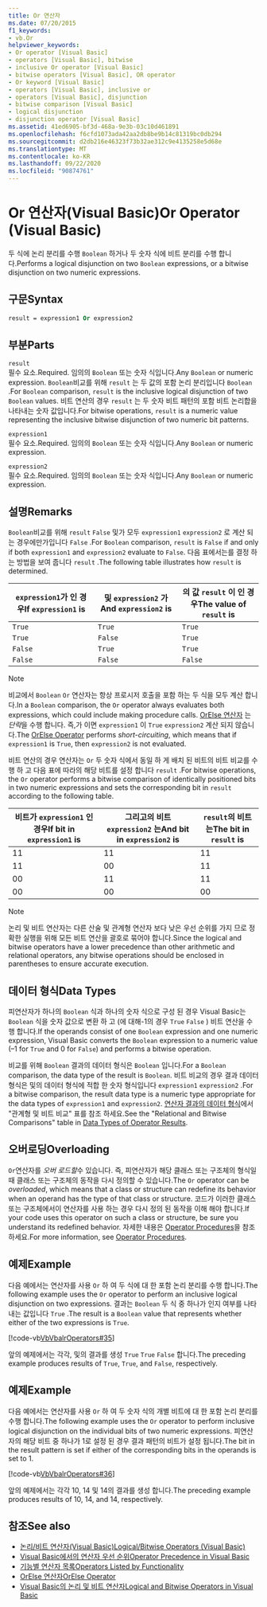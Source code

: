 ```yaml
---
title: Or 연산자
ms.date: 07/20/2015
f1_keywords:
- vb.Or
helpviewer_keywords:
- Or operator [Visual Basic]
- operators [Visual Basic], bitwise
- inclusive Or operator [Visual Basic]
- bitwise operators [Visual Basic], OR operator
- Or keyword [Visual Basic]
- operators [Visual Basic], inclusive or
- operators [Visual Basic], disjunction
- bitwise comparison [Visual Basic]
- logical disjunction
- disjunction operator [Visual Basic]
ms.assetid: 41ed6905-bf3d-468a-9e3b-03c10d461891
ms.openlocfilehash: f6cfd1073ada42aa2db8be9b14c81319bc0db294
ms.sourcegitcommit: d2db216e46323f73b32ae312c9e4135258e5d68e
ms.translationtype: MT
ms.contentlocale: ko-KR
ms.lasthandoff: 09/22/2020
ms.locfileid: "90874761"
---
```

# <a name="or-operator-visual-basic"></a><span data-ttu-id="c04be-102">Or 연산자(Visual Basic)</span><span class="sxs-lookup"><span data-stu-id="c04be-102">Or Operator (Visual Basic)</span></span>

<span data-ttu-id="c04be-103">두 식에 논리 분리를 수행 `Boolean` 하거나 두 숫자 식에 비트 분리를 수행 합니다.</span><span class="sxs-lookup"><span data-stu-id="c04be-103">Performs a logical disjunction on two `Boolean` expressions, or a bitwise disjunction on two numeric expressions.</span></span>  
  
## <a name="syntax"></a><span data-ttu-id="c04be-104">구문</span><span class="sxs-lookup"><span data-stu-id="c04be-104">Syntax</span></span>  
  
```vb  
result = expression1 Or expression2  
```  
  
## <a name="parts"></a><span data-ttu-id="c04be-105">부분</span><span class="sxs-lookup"><span data-stu-id="c04be-105">Parts</span></span>  

 `result`  
 <span data-ttu-id="c04be-106">필수 요소.</span><span class="sxs-lookup"><span data-stu-id="c04be-106">Required.</span></span> <span data-ttu-id="c04be-107">임의의 `Boolean` 또는 숫자 식입니다.</span><span class="sxs-lookup"><span data-stu-id="c04be-107">Any `Boolean` or numeric expression.</span></span> <span data-ttu-id="c04be-108">`Boolean`비교를 위해 `result` 는 두 값의 포함 논리 분리입니다 `Boolean` .</span><span class="sxs-lookup"><span data-stu-id="c04be-108">For `Boolean` comparison, `result` is the inclusive logical disjunction of two `Boolean` values.</span></span> <span data-ttu-id="c04be-109">비트 연산의 경우 `result` 는 두 숫자 비트 패턴의 포함 비트 논리합을 나타내는 숫자 값입니다.</span><span class="sxs-lookup"><span data-stu-id="c04be-109">For bitwise operations, `result` is a numeric value representing the inclusive bitwise disjunction of two numeric bit patterns.</span></span>  
  
 `expression1`  
 <span data-ttu-id="c04be-110">필수 요소.</span><span class="sxs-lookup"><span data-stu-id="c04be-110">Required.</span></span> <span data-ttu-id="c04be-111">임의의 `Boolean` 또는 숫자 식입니다.</span><span class="sxs-lookup"><span data-stu-id="c04be-111">Any `Boolean` or numeric expression.</span></span>  
  
 `expression2`  
 <span data-ttu-id="c04be-112">필수 요소.</span><span class="sxs-lookup"><span data-stu-id="c04be-112">Required.</span></span> <span data-ttu-id="c04be-113">임의의 `Boolean` 또는 숫자 식입니다.</span><span class="sxs-lookup"><span data-stu-id="c04be-113">Any `Boolean` or numeric expression.</span></span>  
  
## <a name="remarks"></a><span data-ttu-id="c04be-114">설명</span><span class="sxs-lookup"><span data-stu-id="c04be-114">Remarks</span></span>  

 <span data-ttu-id="c04be-115">`Boolean`비교를 위해 `result` `False` 및가 모두 `expression1` `expression2` 로 계산 되는 경우에만가입니다 `False` .</span><span class="sxs-lookup"><span data-stu-id="c04be-115">For `Boolean` comparison, `result` is `False` if and only if both `expression1` and `expression2` evaluate to `False`.</span></span> <span data-ttu-id="c04be-116">다음 표에서는를 결정 하는 방법을 보여 줍니다 `result` .</span><span class="sxs-lookup"><span data-stu-id="c04be-116">The following table illustrates how `result` is determined.</span></span>  
  
|<span data-ttu-id="c04be-117">`expression1`가 인 경우</span><span class="sxs-lookup"><span data-stu-id="c04be-117">If `expression1` is</span></span>|<span data-ttu-id="c04be-118">및 `expression2` 가</span><span class="sxs-lookup"><span data-stu-id="c04be-118">And `expression2` is</span></span>|<span data-ttu-id="c04be-119">의 값 `result` 이 인 경우</span><span class="sxs-lookup"><span data-stu-id="c04be-119">The value of `result` is</span></span>|  
|-------------------------|--------------------------|------------------------------|  
|`True`|`True`|`True`|  
|`True`|`False`|`True`|  
|`False`|`True`|`True`|  
|`False`|`False`|`False`|  
  
> [!NOTE]
> <span data-ttu-id="c04be-120">비교에서 `Boolean` `Or` 연산자는 항상 프로시저 호출을 포함 하는 두 식을 모두 계산 합니다.</span><span class="sxs-lookup"><span data-stu-id="c04be-120">In a `Boolean` comparison, the `Or` operator always evaluates both expressions, which could include making procedure calls.</span></span> <span data-ttu-id="c04be-121">[OrElse 연산자](orelse-operator.md) 는 *단락*을 수행 합니다. 즉,가 이면 `expression1` 이 `True` `expression2` 계산 되지 않습니다.</span><span class="sxs-lookup"><span data-stu-id="c04be-121">The [OrElse Operator](orelse-operator.md) performs *short-circuiting*, which means that if `expression1` is `True`, then `expression2` is not evaluated.</span></span>  
  
 <span data-ttu-id="c04be-122">비트 연산의 경우 연산자는 `Or` 두 숫자 식에서 동일 하 게 배치 된 비트의 비트 비교를 수행 하 고 다음 표에 따라의 해당 비트를 설정 합니다 `result` .</span><span class="sxs-lookup"><span data-stu-id="c04be-122">For bitwise operations, the `Or` operator performs a bitwise comparison of identically positioned bits in two numeric expressions and sets the corresponding bit in `result` according to the following table.</span></span>  
  
|<span data-ttu-id="c04be-123">비트가 `expression1` 인 경우</span><span class="sxs-lookup"><span data-stu-id="c04be-123">If bit in `expression1` is</span></span>|<span data-ttu-id="c04be-124">그리고의 비트 `expression2` 는</span><span class="sxs-lookup"><span data-stu-id="c04be-124">And bit in `expression2` is</span></span>|<span data-ttu-id="c04be-125">`result`의 비트는</span><span class="sxs-lookup"><span data-stu-id="c04be-125">The bit in `result` is</span></span>|  
|--------------------------------|---------------------------------|----------------------------|  
|<span data-ttu-id="c04be-126">1</span><span class="sxs-lookup"><span data-stu-id="c04be-126">1</span></span>|<span data-ttu-id="c04be-127">1</span><span class="sxs-lookup"><span data-stu-id="c04be-127">1</span></span>|<span data-ttu-id="c04be-128">1</span><span class="sxs-lookup"><span data-stu-id="c04be-128">1</span></span>|  
|<span data-ttu-id="c04be-129">1</span><span class="sxs-lookup"><span data-stu-id="c04be-129">1</span></span>|<span data-ttu-id="c04be-130">0</span><span class="sxs-lookup"><span data-stu-id="c04be-130">0</span></span>|<span data-ttu-id="c04be-131">1</span><span class="sxs-lookup"><span data-stu-id="c04be-131">1</span></span>|  
|<span data-ttu-id="c04be-132">0</span><span class="sxs-lookup"><span data-stu-id="c04be-132">0</span></span>|<span data-ttu-id="c04be-133">1</span><span class="sxs-lookup"><span data-stu-id="c04be-133">1</span></span>|<span data-ttu-id="c04be-134">1</span><span class="sxs-lookup"><span data-stu-id="c04be-134">1</span></span>|  
|<span data-ttu-id="c04be-135">0</span><span class="sxs-lookup"><span data-stu-id="c04be-135">0</span></span>|<span data-ttu-id="c04be-136">0</span><span class="sxs-lookup"><span data-stu-id="c04be-136">0</span></span>|<span data-ttu-id="c04be-137">0</span><span class="sxs-lookup"><span data-stu-id="c04be-137">0</span></span>|  
  
> [!NOTE]
> <span data-ttu-id="c04be-138">논리 및 비트 연산자는 다른 산술 및 관계형 연산자 보다 낮은 우선 순위를 가지 므로 정확한 실행을 위해 모든 비트 연산을 괄호로 묶어야 합니다.</span><span class="sxs-lookup"><span data-stu-id="c04be-138">Since the logical and bitwise operators have a lower precedence than other arithmetic and relational operators, any bitwise operations should be enclosed in parentheses to ensure accurate execution.</span></span>  
  
## <a name="data-types"></a><span data-ttu-id="c04be-139">데이터 형식</span><span class="sxs-lookup"><span data-stu-id="c04be-139">Data Types</span></span>  

 <span data-ttu-id="c04be-140">피연산자가 하나의 `Boolean` 식과 하나의 숫자 식으로 구성 된 경우 Visual Basic는 `Boolean` 식을 숫자 값으로 변환 하 고 (에 대해-1의 경우 `True` `False` ) 비트 연산을 수행 합니다.</span><span class="sxs-lookup"><span data-stu-id="c04be-140">If the operands consist of one `Boolean` expression and one numeric expression, Visual Basic converts the `Boolean` expression to a numeric value (–1 for `True` and 0 for `False`) and performs a bitwise operation.</span></span>  
  
 <span data-ttu-id="c04be-141">비교를 위해 `Boolean` 결과의 데이터 형식은 `Boolean` 입니다.</span><span class="sxs-lookup"><span data-stu-id="c04be-141">For a `Boolean` comparison, the data type of the result is `Boolean`.</span></span> <span data-ttu-id="c04be-142">비트 비교의 경우 결과 데이터 형식은 및의 데이터 형식에 적합 한 숫자 형식입니다 `expression1` `expression2` .</span><span class="sxs-lookup"><span data-stu-id="c04be-142">For a bitwise comparison, the result data type is a numeric type appropriate for the data types of `expression1` and `expression2`.</span></span> <span data-ttu-id="c04be-143">[연산자 결과의 데이터 형식](data-types-of-operator-results.md)에서 "관계형 및 비트 비교" 표를 참조 하세요.</span><span class="sxs-lookup"><span data-stu-id="c04be-143">See the "Relational and Bitwise Comparisons" table in [Data Types of Operator Results](data-types-of-operator-results.md).</span></span>  
  
## <a name="overloading"></a><span data-ttu-id="c04be-144">오버로딩</span><span class="sxs-lookup"><span data-stu-id="c04be-144">Overloading</span></span>  

 <span data-ttu-id="c04be-145">`Or`연산자를 *오버 로드할*수 있습니다. 즉, 피연산자가 해당 클래스 또는 구조체의 형식일 때 클래스 또는 구조체의 동작을 다시 정의할 수 있습니다.</span><span class="sxs-lookup"><span data-stu-id="c04be-145">The `Or` operator can be *overloaded*, which means that a class or structure can redefine its behavior when an operand has the type of that class or structure.</span></span> <span data-ttu-id="c04be-146">코드가 이러한 클래스 또는 구조체에서이 연산자를 사용 하는 경우 다시 정의 된 동작을 이해 해야 합니다.</span><span class="sxs-lookup"><span data-stu-id="c04be-146">If your code uses this operator on such a class or structure, be sure you understand its redefined behavior.</span></span> <span data-ttu-id="c04be-147">자세한 내용은 [Operator Procedures](../../programming-guide/language-features/procedures/operator-procedures.md)을 참조하세요.</span><span class="sxs-lookup"><span data-stu-id="c04be-147">For more information, see [Operator Procedures](../../programming-guide/language-features/procedures/operator-procedures.md).</span></span>  
  
## <a name="example"></a><span data-ttu-id="c04be-148">예제</span><span class="sxs-lookup"><span data-stu-id="c04be-148">Example</span></span>  

 <span data-ttu-id="c04be-149">다음 예에서는 연산자를 사용 `Or` 하 여 두 식에 대 한 포함 논리 분리를 수행 합니다.</span><span class="sxs-lookup"><span data-stu-id="c04be-149">The following example uses the `Or` operator to perform an inclusive logical disjunction on two expressions.</span></span> <span data-ttu-id="c04be-150">결과는 `Boolean` 두 식 중 하나가 인지 여부를 나타내는 값입니다 `True` .</span><span class="sxs-lookup"><span data-stu-id="c04be-150">The result is a `Boolean` value that represents whether either of the two expressions is `True`.</span></span>  
  
 [!code-vb[VbVbalrOperators#35](~/samples/snippets/visualbasic/VS_Snippets_VBCSharp/VbVbalrOperators/VB/Class1.vb#35)]  
  
 <span data-ttu-id="c04be-151">앞의 예제에서는 각각, 및의 결과를 생성 `True` `True` `False` 합니다.</span><span class="sxs-lookup"><span data-stu-id="c04be-151">The preceding example produces results of `True`, `True`, and `False`, respectively.</span></span>  
  
## <a name="example"></a><span data-ttu-id="c04be-152">예제</span><span class="sxs-lookup"><span data-stu-id="c04be-152">Example</span></span>  

 <span data-ttu-id="c04be-153">다음 예에서는 연산자를 사용 `Or` 하 여 두 숫자 식의 개별 비트에 대 한 포함 논리 분리를 수행 합니다.</span><span class="sxs-lookup"><span data-stu-id="c04be-153">The following example uses the `Or` operator to perform inclusive logical disjunction on the individual bits of two numeric expressions.</span></span> <span data-ttu-id="c04be-154">피연산자의 해당 비트 중 하나가 1로 설정 된 경우 결과 패턴의 비트가 설정 됩니다.</span><span class="sxs-lookup"><span data-stu-id="c04be-154">The bit in the result pattern is set if either of the corresponding bits in the operands is set to 1.</span></span>  
  
 [!code-vb[VbVbalrOperators#36](~/samples/snippets/visualbasic/VS_Snippets_VBCSharp/VbVbalrOperators/VB/Class1.vb#36)]  
  
 <span data-ttu-id="c04be-155">앞의 예제에서는 각각 10, 14 및 14의 결과를 생성 합니다.</span><span class="sxs-lookup"><span data-stu-id="c04be-155">The preceding example produces results of 10, 14, and 14, respectively.</span></span>  
  
## <a name="see-also"></a><span data-ttu-id="c04be-156">참조</span><span class="sxs-lookup"><span data-stu-id="c04be-156">See also</span></span>

- [<span data-ttu-id="c04be-157">논리/비트 연산자(Visual Basic)</span><span class="sxs-lookup"><span data-stu-id="c04be-157">Logical/Bitwise Operators (Visual Basic)</span></span>](logical-bitwise-operators.md)
- [<span data-ttu-id="c04be-158">Visual Basic에서의 연산자 우선 순위</span><span class="sxs-lookup"><span data-stu-id="c04be-158">Operator Precedence in Visual Basic</span></span>](operator-precedence.md)
- [<span data-ttu-id="c04be-159">기능별 연산자 목록</span><span class="sxs-lookup"><span data-stu-id="c04be-159">Operators Listed by Functionality</span></span>](operators-listed-by-functionality.md)
- [<span data-ttu-id="c04be-160">OrElse 연산자</span><span class="sxs-lookup"><span data-stu-id="c04be-160">OrElse Operator</span></span>](orelse-operator.md)
- [<span data-ttu-id="c04be-161">Visual Basic의 논리 및 비트 연산자</span><span class="sxs-lookup"><span data-stu-id="c04be-161">Logical and Bitwise Operators in Visual Basic</span></span>](../../programming-guide/language-features/operators-and-expressions/logical-and-bitwise-operators.md)
